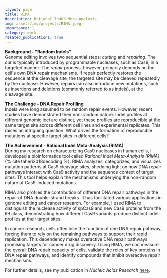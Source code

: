 ```yaml
---
layout: page
title: RIMA
description: Rational Indel Meta-Analysis
img: assets/img/projects/RIMA.jpeg
importance: 1
category: work
related_publications: true
---
```


**Background - "Random Indels"**  
Genome editing involves two sequential steps: *cutting* and *repairing*. The *cut* is typically introduced by programmable nucleases, such as Cas9, in a targeted manner. The *repair* process, however, primarily depends on the cell's own DNA repair mechanisms. If repair perfectly restores the sequence at the cleavage site, the targeted site may be cleaved repeatedly by the nuclease. However, repairs can also introduce new mutations, such as insertions and deletions (commonly referred to as indels), at the cleavage site.

**The Challenge - DNA Repair Profiling**  
Indels were long assumed to be random repair events. However, recent studies have demonstrated their non-random nature. Indel profiles at different genomic loci are distinct, yet these profiles are reproducible at the same target site across different cell lines and experimental replicates. This raises an intriguing question: What drives the formation of reproducible mutations at specific target sites in different cells?

**The Achievement - Rational Indel Meta-Analysis (RIMA)**  
During my research on characterizing Cas9 nucleases in human cells, I developed a bioinformatics tool called *Rational Indel Meta-Analysis (RIMA)* {% cite taheri2018decoding %}. RIMA analyzes, categorizes, and visualizes mutation patterns at Cas9 cleavage sites, shedding light on how DNA repair pathways interact with Cas9 activity and the sequence context of target sites. This tool helps explain the mechanisms underlying the non-random nature of Cas9-induced mutations.  

RIMA also profiles the contribution of different DNA repair pathways in the repair of DNA double-strand breaks. It has facilitated various applications in genome editing and cancer research. For example, I used RIMA to distinguish the nuclease activity of spCas9 and new Cas9 proteins from the IIB class, demonstrating how different Cas9 variants produce distinct indel profiles at their target sites.  

In cancer research, cells often lose the function of one DNA repair pathway, forcing them to rely on the remaining pathways to support their rapid replication. This dependency makes overactive DNA repair pathways promising targets for cancer drug discovery. Using RIMA, we can measure the overall DNA repair capacity of cells, validate the roles of key proteins in DNA repair pathways, and identify compounds that inhibit overactive repair mechanisms.  

For further details, see my publication in *Nucleic Acids Research* [here](https://academic.oup.com/nar/article/46/16/8417/5055824).

